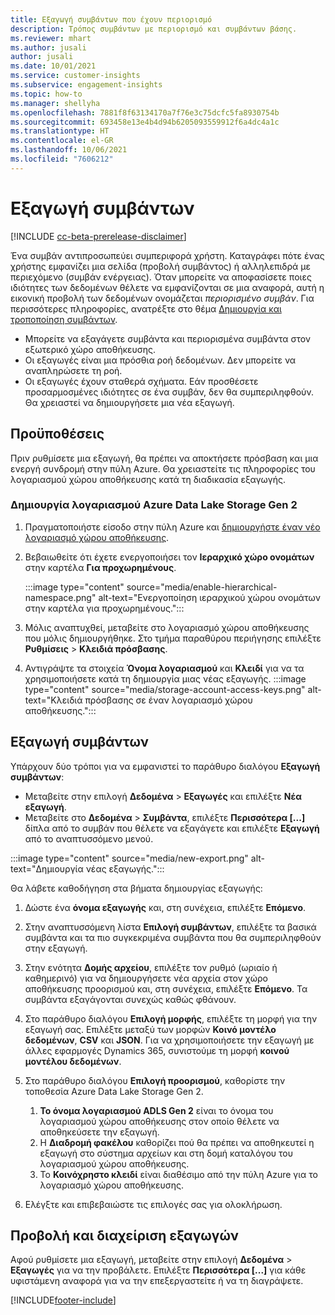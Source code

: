 ```yaml
---
title: Εξαγωγή συμβάντων που έχουν περιορισμό
description: Τρόπος συμβάντων με περιορισμό και συμβάντων βάσης.
ms.reviewer: mhart
ms.author: jusali
author: jusali
ms.date: 10/01/2021
ms.service: customer-insights
ms.subservice: engagement-insights
ms.topic: how-to
ms.manager: shellyha
ms.openlocfilehash: 7881f8f63134170a7f76e3c75dcfc5fa8930754b
ms.sourcegitcommit: 693458e13e4b4d94b6205093559912f6a4dc4a1c
ms.translationtype: HT
ms.contentlocale: el-GR
ms.lasthandoff: 10/06/2021
ms.locfileid: "7606212"
---
```

# <a name="export-events"></a>Εξαγωγή συμβάντων

[!INCLUDE [cc-beta-prerelease-disclaimer](includes/cc-beta-prerelease-disclaimer.md)]

Ένα συμβάν αντιπροσωπεύει συμπεριφορά χρήστη. Καταγράφει πότε ένας χρήστης εμφανίζει μια σελίδα (προβολή συμβάντος) ή αλληλεπιδρά με περιεχόμενο (συμβάν ενέργειας). Όταν μπορείτε να αποφασίσετε ποιες ιδιότητες των δεδομένων θέλετε να εμφανίζονται σε μια αναφορά, αυτή η εικονική προβολή των δεδομένων ονομάζεται *περιορισμένο συμβάν*. Για περισσότερες πληροφορίες, ανατρέξτε στο θέμα [Δημιουργία και τροποποίηση συμβάντων](refined-events.md).

- Μπορείτε να εξαγάγετε συμβάντα και περιορισμένα συμβάντα στον εξωτερικό χώρο αποθήκευσης. 
- Οι εξαγωγές είναι μια πρόσθια ροή δεδομένων. Δεν μπορείτε να αναπληρώσετε τη ροή. 
- Οι εξαγωγές έχουν σταθερά σχήματα. Εάν προσθέσετε προσαρμοσμένες ιδιότητες σε ένα συμβάν, δεν θα συμπεριληφθούν. Θα χρειαστεί να δημιουργήσετε μια νέα εξαγωγή.

## <a name="prerequisites"></a>Προϋποθέσεις

Πριν ρυθμίσετε μια εξαγωγή, θα πρέπει να αποκτήσετε πρόσβαση και μια ενεργή συνδρομή στην πύλη Azure. Θα χρειαστείτε τις πληροφορίες του λογαριασμού χώρου αποθήκευσης κατά τη διαδικασία εξαγωγής. 

### <a name="create-an-azure-data-lake-storage-gen-2-accounts"></a>Δημιουργία λογαριασμού Azure Data Lake Storage Gen 2

1. Πραγματοποιήστε είσοδο στην πύλη Azure και [δημιουργήστε έναν νέο λογαριασμό χώρου αποθήκευσης](/azure/storage/common/storage-account-create). 

1. Βεβαιωθείτε ότι έχετε ενεργοποιήσει τον **Ιεραρχικό χώρο ονομάτων** στην καρτέλα **Για προχωρημένους**. 

   :::image type="content" source="media/enable-hierarchical-namespace.png" alt-text="Ενεργοποίηση ιεραρχικού χώρου ονομάτων στην καρτέλα για προχωρημένους.":::

1. Μόλις αναπτυχθεί, μεταβείτε στο λογαριασμό χώρου αποθήκευσης που μόλις δημιουργήθηκε. Στο τμήμα παραθύρου περιήγησης επιλέξτε **Ρυθμίσεις** > **Κλειδιά πρόσβασης**. 

1. Αντιγράψτε τα στοιχεία **Όνομα λογαριασμού** και **Κλειδί** για να τα χρησιμοποιήσετε κατά τη δημιουργία μιας νέας εξαγωγής.
   :::image type="content" source="media/storage-account-access-keys.png" alt-text="Κλειδιά πρόσβασης σε έναν λογαριασμό χώρου αποθήκευσης.":::

## <a name="export-events"></a>Εξαγωγή συμβάντων

Υπάρχουν δύο τρόποι για να εμφανιστεί το παράθυρο διαλόγου **Εξαγωγή συμβάντων**: 
- Μεταβείτε στην επιλογή **Δεδομένα** > **Εξαγωγές** και επιλέξτε **Νέα εξαγωγή**.
- Μεταβείτε στο **Δεδομένα** > **Συμβάντα**, επιλέξτε **Περισσότερα [...]** δίπλα από το συμβάν που θέλετε να εξαγάγετε και επιλέξτε **Εξαγωγή** από το αναπτυσσόμενο μενού. 

:::image type="content" source="media/new-export.png" alt-text="Δημιουργία νέας εξαγωγής.":::

Θα λάβετε καθοδήγηση στα βήματα δημιουργίας εξαγωγής:

1. Δώστε ένα **όνομα εξαγωγής** και, στη συνέχεια, επιλέξτε **Επόμενο**.

1. Στην αναπτυσσόμενη λίστα **Επιλογή συμβάντων**, επιλέξτε τα βασικά συμβάντα και τα πιο συγκεκριμένα συμβάντα που θα συμπεριληφθούν στην εξαγωγή. 

1. Στην ενότητα **Δομής αρχείου**, επιλέξτε τον ρυθμό (ωριαίο ή καθημερινό) για να δημιουργήσετε νέα αρχεία στον χώρο αποθήκευσης προορισμού και, στη συνέχεια, επιλέξτε **Επόμενο**. Τα συμβάντα εξαγάγονται συνεχώς καθώς φθάνουν.

1. Στο παράθυρο διαλόγου **Επιλογή μορφής**, επιλέξτε τη μορφή για την εξαγωγή σας. Επιλέξτε μεταξύ των μορφών **Κοινό μοντέλο δεδομένων**, **CSV** και **JSON**. Για να χρησιμοποιήσετε την εξαγωγή με άλλες εφαρμογές Dynamics 365, συνιστούμε τη μορφή **κοινού μοντέλου δεδομένων**.

1. Στο παράθυρο διαλόγου **Επιλογή προορισμού**, καθορίστε την τοποθεσία Azure Data Lake Storage Gen 2.
    1. **Το όνομα λογαριασμού ADLS Gen 2** είναι το όνομα του λογαριασμού χώρου αποθήκευσης στον οποίο θέλετε να αποθηκεύσετε την εξαγωγή. 
    1. Η **Διαδρομή φακέλου** καθορίζει πού θα πρέπει να αποθηκευτεί η εξαγωγή στο σύστημα αρχείων και στη δομή καταλόγου του λογαριασμού χώρου αποθήκευσης.
    1. Το **Κοινόχρηστο κλειδί** είναι διαθέσιμο από την πύλη Azure για το λογαριασμό χώρου αποθήκευσης.

1. Ελέγξτε και επιβεβαιώστε τις επιλογές σας για ολοκλήρωση.

## <a name="view-and-manage-exports"></a>Προβολή και διαχείριση εξαγωγών

Αφού ρυθμίσετε μια εξαγωγή, μεταβείτε στην επιλογή **Δεδομένα** > **Εξαγωγές** για να την προβάλετε. Επιλέξτε **Περισσότερα [...]** για κάθε υφιστάμενη αναφορά για να την επεξεργαστείτε ή να τη διαγράψετε.


[!INCLUDE[footer-include](../includes/footer-banner.md)]
